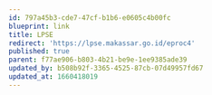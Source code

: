 ```yaml
---
id: 797a45b3-cde7-47cf-b1b6-e0605c4b00fc
blueprint: link
title: LPSE
redirect: 'https://lpse.makassar.go.id/eproc4'
published: true
parent: f77ae906-b803-4b21-be9e-1ee9385ade39
updated_by: b508b92f-3365-4525-87cb-07d49957fd67
updated_at: 1660418019
---
```

